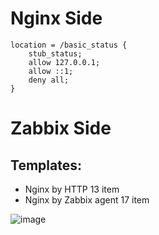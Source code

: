# Nginx Side
```
location = /basic_status {
    stub_status;
    allow 127.0.0.1;
    allow ::1;
    deny all;
}
```
# Zabbix Side 
 ## Templates: 
- Nginx by HTTP                    13 item
- Nginx by Zabbix agent     17 item 

![image](https://user-images.githubusercontent.com/88557305/177218645-3891e2db-a872-407a-a84a-43fcdc81e347.png)
